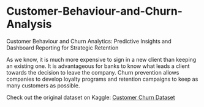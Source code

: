 # Customer-Behaviour-and-Churn-Analysis
Customer Behaviour and Churn Analytics: Predictive Insights and Dashboard Reporting for Strategic Retention

As we know, it is much more expensive to sign in a new client than keeping an existing one.
It is advantageous for banks to know what leads a client towards the decision to leave the company.
Churn prevention allows companies to develop loyalty programs and retention campaigns to keep as many customers as possible.


Check out the original dataset on Kaggle: [Customer Churn Dataset](https://www.kaggle.com/datasets/radheshyamkollipara/bank-customer-churn)
